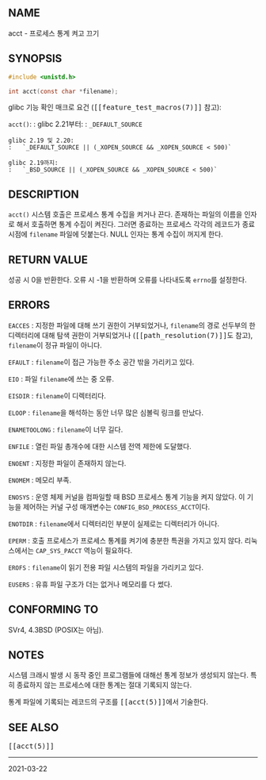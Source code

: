 ## NAME

acct - 프로세스 통계 켜고 끄기

## SYNOPSIS

```c
#include <unistd.h>

int acct(const char *filename);
```

glibc 기능 확인 매크로 요건 (<tt>[[feature_test_macros(7)]]</tt> 참고):

`acct()`:
:   glibc 2.21부터:
    :   `_DEFAULT_SOURCE`

    glibc 2.19 및 2.20:
    :   `_DEFAULT_SOURCE || (_XOPEN_SOURCE && _XOPEN_SOURCE < 500)`

    glibc 2.19까지:
    :   `_BSD_SOURCE || (_XOPEN_SOURCE && _XOPEN_SOURCE < 500)`

## DESCRIPTION

`acct()` 시스템 호출은 프로세스 통계 수집을 켜거나 끈다. 존재하는 파일의 이름을 인자로 해서 호출하면 통계 수집이 켜진다. 그러면 종료하는 프로세스 각각의 레코드가 종료 시점에 `filename` 파일에 덧붙는다. NULL 인자는 통계 수집이 꺼지게 한다.

## RETURN VALUE

성공 시 0을 반환한다. 오류 시 -1을 반환하며 오류를 나타내도록 `errno`를 설정한다.

## ERRORS

`EACCES`
:   지정한 파일에 대해 쓰기 권한이 거부되었거나, `filename`의 경로 선두부의 한 디렉터리에 대해 탐색 권한이 거부되었거나 (<tt>[[path_resolution(7)]]</tt>도 참고), `filename`이 정규 파일이 아니다.

`EFAULT`
:   `filename`이 접근 가능한 주소 공간 밖을 가리키고 있다.

`EIO`
:   파일 `filename`에 쓰는 중 오류.

`EISDIR`
:   `filename`이 디렉터리다.

`ELOOP`
:   `filename`을 해석하는 동안 너무 많은 심볼릭 링크를 만났다.

`ENAMETOOLONG`
:   `filename`이 너무 길다.

`ENFILE`
:   열린 파일 총개수에 대한 시스템 전역 제한에 도달했다.

`ENOENT`
:   지정한 파일이 존재하지 않는다.

`ENOMEM`
:   메모리 부족.

`ENOSYS`
:   운영 체제 커널을 컴파일할 때 BSD 프로세스 통계 기능을 켜지 않았다. 이 기능을 제어하는 커널 구성 매개변수는 `CONFIG_BSD_PROCESS_ACCT`이다.

`ENOTDIR`
:   `filename`에서 디렉터리인 부분이 실제로는 디렉터리가 아니다.

`EPERM`
:   호출 프로세스가 프로세스 통계를 켜기에 충분한 특권을 가지고 있지 않다. 리눅스에서는 `CAP_SYS_PACCT` 역능이 필요하다.

`EROFS`
:   `filename`이 읽기 전용 파일 시스템의 파일을 가리키고 있다.

`EUSERS`
:   유휴 파일 구조가 더는 없거나 메모리를 다 썼다.

## CONFORMING TO

SVr4, 4.3BSD (POSIX는 아님).

## NOTES

시스템 크래시 발생 시 동작 중인 프로그램들에 대해선 통계 정보가 생성되지 않는다. 특히 종료하지 않는 프로세스에 대한 통계는 절대 기록되지 않는다.

통계 파일에 기록되는 레코드의 구조를 <tt>[[acct(5)]]</tt>에서 기술한다.

## SEE ALSO

<tt>[[acct(5)]]</tt>

----

2021-03-22
